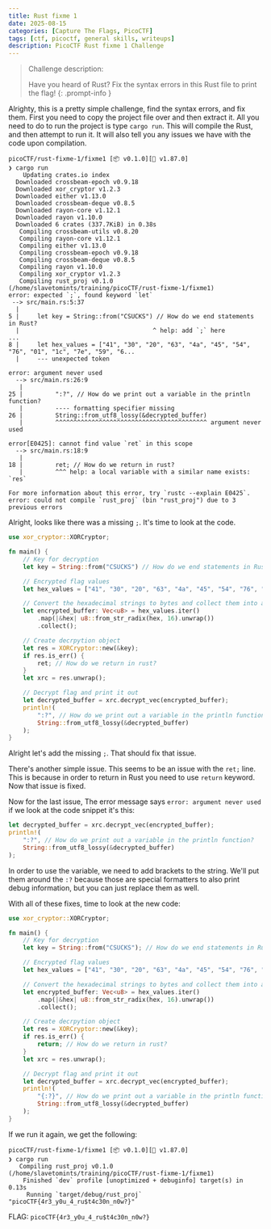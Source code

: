 ```yaml
---
title: Rust fixme 1
date: 2025-08-15
categories: [Capture The Flags, PicoCTF]
tags: [ctf, picoctf, general skills, writeups]
description: PicoCTF Rust fixme 1 Challenge
---
```



> Challenge description:
> 
>Have you heard of Rust? Fix the syntax errors in this Rust file to print the flag!
{: .prompt-info }

Alrighty, this is a pretty simple challenge, find the syntax errors, and fix them. First you need to copy the project file over and then extract it. All you need to do to run the project is type `cargo run`. This will compile the Rust, and then attempt to run it. It will also tell you any issues we have with the code upon compilation.

```terminal
picoCTF/rust-fixme-1/fixme1 [📦 v0.1.0][🦀 v1.87.0]
❯ cargo run
    Updating crates.io index
  Downloaded crossbeam-epoch v0.9.18
  Downloaded xor_cryptor v1.2.3
  Downloaded either v1.13.0
  Downloaded crossbeam-deque v0.8.5
  Downloaded rayon-core v1.12.1
  Downloaded rayon v1.10.0
  Downloaded 6 crates (337.7KiB) in 0.38s
   Compiling crossbeam-utils v0.8.20
   Compiling rayon-core v1.12.1
   Compiling either v1.13.0
   Compiling crossbeam-epoch v0.9.18
   Compiling crossbeam-deque v0.8.5
   Compiling rayon v1.10.0
   Compiling xor_cryptor v1.2.3
   Compiling rust_proj v0.1.0 (/home/slavetomints/training/picoCTF/rust-fixme-1/fixme1)
error: expected `;`, found keyword `let`
 --> src/main.rs:5:37
  |
5 |     let key = String::from("CSUCKS") // How do we end statements in Rust?
  |                                     ^ help: add `;` here
...
8 |     let hex_values = ["41", "30", "20", "63", "4a", "45", "54", "76", "01", "1c", "7e", "59", "6...
  |     --- unexpected token

error: argument never used
  --> src/main.rs:26:9
   |
25 |         ":?", // How do we print out a variable in the println function?
   |         ---- formatting specifier missing
26 |         String::from_utf8_lossy(&decrypted_buffer)
   |         ^^^^^^^^^^^^^^^^^^^^^^^^^^^^^^^^^^^^^^^^^^ argument never used

error[E0425]: cannot find value `ret` in this scope
  --> src/main.rs:18:9
   |
18 |         ret; // How do we return in rust?
   |         ^^^ help: a local variable with a similar name exists: `res`

For more information about this error, try `rustc --explain E0425`.
error: could not compile `rust_proj` (bin "rust_proj") due to 3 previous errors
```

Alright, looks like there was a missing `;`. It's time to look at the code.

```rust
use xor_cryptor::XORCryptor;

fn main() {
    // Key for decryption
    let key = String::from("CSUCKS") // How do we end statements in Rust?

    // Encrypted flag values
    let hex_values = ["41", "30", "20", "63", "4a", "45", "54", "76", "01", "1c", "7e", "59", "63", "e1", "61", "25", "7f", "5a", "60", "50", "11", "38", "1f", "3a", "60", "e9", "62", "20", "0c", "e6", "50", "d3", "35"];

    // Convert the hexadecimal strings to bytes and collect them into a vector
    let encrypted_buffer: Vec<u8> = hex_values.iter()
        .map(|&hex| u8::from_str_radix(hex, 16).unwrap())
        .collect();

    // Create decrpytion object
    let res = XORCryptor::new(&key);
    if res.is_err() {
        ret; // How do we return in rust?
    }
    let xrc = res.unwrap();

    // Decrypt flag and print it out
    let decrypted_buffer = xrc.decrypt_vec(encrypted_buffer);
    println!(
        ":?", // How do we print out a variable in the println function? 
        String::from_utf8_lossy(&decrypted_buffer)
    );
}
```

Alright let's add the missing `;`. That should fix that issue.

There's another simple issue. This seems to be an issue with the `ret;` line. This is because in order to return in Rust you need to use `return` keyword. Now that issue is fixed.

Now for the last issue, The error message says `error: argument never used` if we look at the code snippet it's this:

```rust
let decrypted_buffer = xrc.decrypt_vec(encrypted_buffer);
println!(
    ":?", // How do we print out a variable in the println function? 
    String::from_utf8_lossy(&decrypted_buffer)
);
```

In order to use the variable, we need to add brackets to the string. We'll put them around the `:?` because those are special formatters to also print debug information, but you can just replace them as well.

With all of these fixes, time to look at the new code:

```rust
use xor_cryptor::XORCryptor;

fn main() {
    // Key for decryption
    let key = String::from("CSUCKS"); // How do we end statements in Rust?

    // Encrypted flag values
    let hex_values = ["41", "30", "20", "63", "4a", "45", "54", "76", "01", "1c", "7e", "59", "63", "e1", "61", "25", "7f", "5a", "60", "50", "11", "38", "1f", "3a", "60", "e9", "62", "20", "0c", "e6", "50", "d3", "35"];

    // Convert the hexadecimal strings to bytes and collect them into a vector
    let encrypted_buffer: Vec<u8> = hex_values.iter()
        .map(|&hex| u8::from_str_radix(hex, 16).unwrap())
        .collect();

    // Create decrpytion object
    let res = XORCryptor::new(&key);
    if res.is_err() {
        return; // How do we return in rust?
    }
    let xrc = res.unwrap();

    // Decrypt flag and print it out
    let decrypted_buffer = xrc.decrypt_vec(encrypted_buffer);
    println!(
        "{:?}", // How do we print out a variable in the println function? 
        String::from_utf8_lossy(&decrypted_buffer)
    );
}
```

If we run it again, we get the following:

```terminal
picoCTF/rust-fixme-1/fixme1 [📦 v0.1.0][🦀 v1.87.0]
❯ cargo run
   Compiling rust_proj v0.1.0 (/home/slavetomints/training/picoCTF/rust-fixme-1/fixme1)
    Finished `dev` profile [unoptimized + debuginfo] target(s) in 0.13s
     Running `target/debug/rust_proj`
"picoCTF{4r3_y0u_4_ru$t4c30n_n0w?}"
```

FLAG: `picoCTF{4r3_y0u_4_ru$t4c30n_n0w?}`